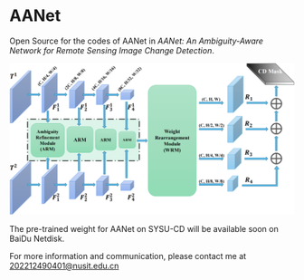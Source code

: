 # AANet
Open Source for the codes of AANet in *AANet: An Ambiguity-Aware Network for Remote Sensing Image Change Detection*.

<div align="center">
  <img src="https://github.com/KevinDaldry/AANet/blob/main/WorkFlow.png">
</div>

The pre-trained weight for AANet on SYSU-CD will be available soon on BaiDu Netdisk.

For more information and communication, please contact me at 202212490401@nusit.edu.cn
